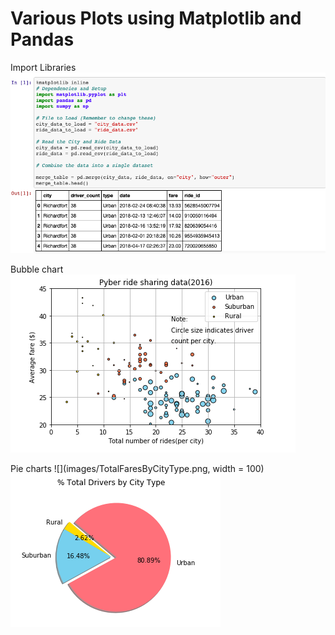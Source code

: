 # Various Plots using Matplotlib and Pandas

Import Libraries
![](images/Import%20Libraries.png)

Bubble chart
![](images/PyberRideShareData.png)

Pie charts
![](images/TotalFaresByCityType.png, width = 100)
![](images/TotalDriverByCityType.png)
